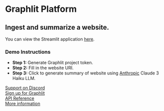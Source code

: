 # Graphlit Platform

## Ingest and summarize a website.

You can view the Streamlit application [here](https://graphlit-samples-summary-web-feed.streamlit.app/).

### Demo Instructions
- **Step 1:** Generate Graphlit project token.
- **Step 2:** Fill in the website URI.
- **Step 3:** Click to generate summary of website using [Anthropic](https://www.anthropic.com) Claude 3 Haiku LLM.     

[Support on Discord](https://discord.gg/ygFmfjy3Qx)            
[Sign up for Graphlit](https://docs.graphlit.dev/getting-started/signup)            
[API Reference](https://docs.graphlit.dev/graphlit-data-api/api-reference)     
[More information](https://www.graphlit.com)
